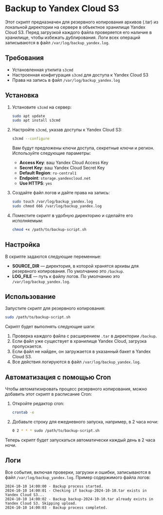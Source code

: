 # Backup to Yandex Cloud S3

Этот скрипт предназначен для резервного копирования архивов (.tar) из локальной директории на сервере в объектное хранилище Yandex Cloud S3. Перед загрузкой каждого файла проверяется его наличие в хранилище, чтобы избежать дублирования. Логи всех операций записываются в файл `/var/log/backup_yandex.log`.

## Требования

- Установленная утилита `s3cmd`
- Настроенная конфигурация `s3cmd` для доступа к Yandex Cloud S3
- Права на запись в файл `/var/log/backup_yandex.log`

## Установка

1. Установите `s3cmd` на сервер:

   ```bash
   sudo apt update
   sudo apt install s3cmd
   ```

2. Настройте `s3cmd`, указав доступы к Yandex Cloud S3:

   ```bash
   s3cmd --configure
   ```

   Вам будут предложены ключи доступа, секретные ключи и регион. Используйте следующие параметры:
   - **Access Key**: ваш Yandex Cloud Access Key
   - **Secret Key**: ваш Yandex Cloud Secret Key
   - **Default Region**: `ru-central1`
   - **Endpoint**: `storage.yandexcloud.net`
   - **Use HTTPS**: `yes`

3. Создайте файл логов и дайте права на запись:

   ```bash
   sudo touch /var/log/backup_yandex.log
   sudo chmod 666 /var/log/backup_yandex.log
   ```

4. Поместите скрипт в удобную директорию и сделайте его исполняемым:

   ```bash
   chmod +x /path/to/backup-script.sh
   ```

## Настройка

В скрипте задаются следующие переменные:

- **SOURCE_DIR** — директория, в которой хранятся архивы для резервного копирования. По умолчанию это `/backup`.
- **LOG_FILE** — путь к файлу логов. По умолчанию это `/var/log/backup_yandex.log`.

## Использование

Запустите скрипт для резервного копирования:

```bash
sudo /path/to/backup-script.sh
```

Скрипт будет выполнять следующие шаги:
1. Проверка каждого файла с расширением `.tar` в директории `/backup`.
2. Если файл уже существует в хранилище Yandex Cloud, загрузка пропускается.
3. Если файл не найден, он загружается в указанный бакет в Yandex Cloud S3.
4. Все действия логируются в файл `/var/log/backup_yandex.log`.

## Автоматизация с помощью Cron

Чтобы автоматизировать процесс резервного копирования, можно добавить этот скрипт в расписание Cron:

1. Откройте редактор cron:

   ```bash
   crontab -e
   ```

2. Добавьте строку для ежедневного запуска, например, в 2 часа ночи:

   ```bash
   0 2 * * * sudo /path/to/backup-script.sh
   ```

Теперь скрипт будет запускаться автоматически каждый день в 2 часа ночи.

## Логи

Все события, включая проверки, загрузки и ошибки, записываются в файл `/var/log/backup_yandex.log`. Пример содержимого файла логов:

```
2024-10-10 14:00:00 - Backup process started.
2024-10-10 14:00:01 - Checking if backup-2024-10-10.tar exists in Yandex Cloud S3...
2024-10-10 14:00:02 - Backup backup-2024-10-10.tar already exists in Yandex Cloud S3. Skipping upload.
2024-10-10 14:00:03 - Backup process completed.
```
